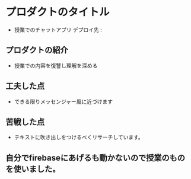 # プロダクトのタイトル
- 授業でのチャットアプリ
デプロイ先  : 

## プロダクトの紹介
- 授業での内容を復讐し理解を深める

## 工夫した点
- できる限りメッセンジャー風に近づけます

## 苦戦した点
- テキストに吹き出しをつけるべくリサーチしています。


## 自分でfirebaseにあげるも動かないので授業のものを使いました。